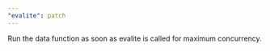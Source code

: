 ```yaml
---
"evalite": patch
---
```


Run the data function as soon as evalite is called for maximum concurrency.
